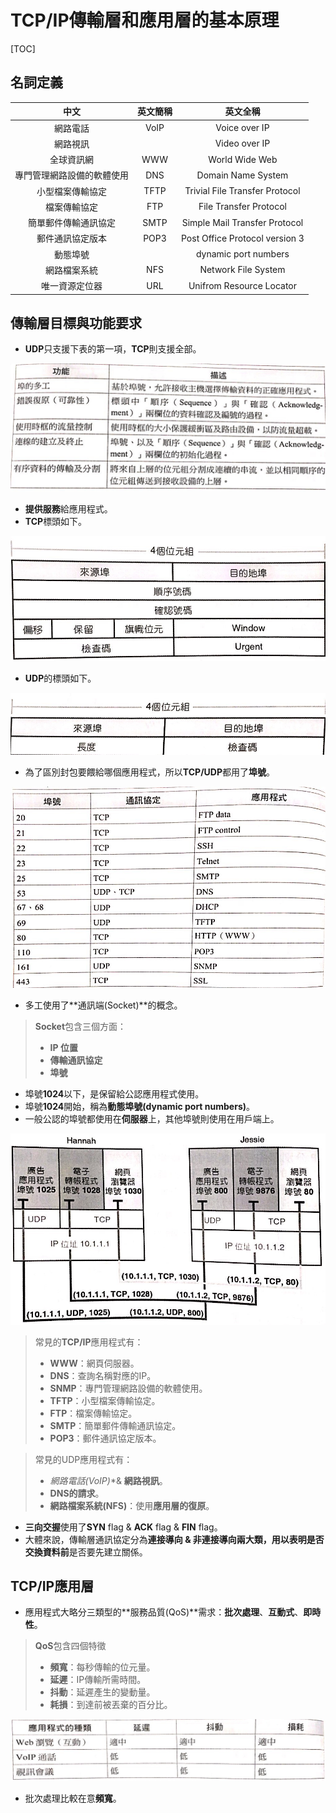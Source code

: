 # TCP/IP傳輸層和應用層的基本原理

[TOC]

## 名詞定義

|   中文   | 英文簡稱 | 英文全稱|
| :--------: | :--------:| :------: |
|網路電話|VoIP|Voice over IP|
|網路視訊||Video over IP|
|全球資訊網|WWW|World Wide Web|
|專門管理網路設備的軟體使用|DNS|Domain Name System|
|小型檔案傳輸協定|TFTP|Trivial File Transfer Protocol|
|檔案傳輸協定|FTP|File Transfer Protocol|
|簡單郵件傳輸通訊協定|SMTP|Simple Mail Transfer Protocol|
|郵件通訊協定版本|POP3|Post Office Protocol version 3|
|動態埠號||dynamic port numbers|
|網路檔案系統|NFS|Network File System|
|唯一資源定位器|URL|Unifrom Resource Locator|

## 傳輸層目標與功能要求

- **UDP**只支援下表的第一項，**TCP**則支援全部。

![5-1-1](images/5-1-1.png)

- **提供服務**給應用程式。
- **TCP**標頭如下。

![5-1-2](images/5-1-2.png)

- **UDP**的標頭如下。

![5-1-3](images/5-1-3.png)

- 為了區別封包要餵給哪個應用程式，所以**TCP/UDP**都用了**埠號**。

![5-1-4](images/5-1-4.png)

- 多工使用了**通訊端(Socket)**的概念。

> **Socket**包含三個方面：
>
> - **IP 位置**
> - **傳輸通訊協定**
> - **埠號**

- 埠號**1024**以下，是保留給公認應用程式使用。
- 埠號**1024**開始，稱為**動態埠號(dynamic port numbers)**。
- 一般公認的埠號都使用在**伺服器**上，其他埠號則使用在用戶端上。

![5-1-5](images/5-1-5.png)

> 常見的**TCP/IP**應用程式有：
>
>- **WWW**：網頁伺服器。
>- **DNS**：查詢名稱對應的IP。
>- **SNMP**：專門管理網路設備的軟體使用。
>- **TFTP**：小型檔案傳輸協定。
>- **FTP**：檔案傳輸協定。
>- **SMTP**：簡單郵件傳輸通訊協定。
>- **POP3**：郵件通訊協定版本。

>常見的UDP應用程式有：
>
>- **網路電話(VoIP*)**& **網路視訊**。
>- **DNS的請求**。
>- **網路檔案系統(NFS)**：使用**應用層的復原**。

- **三向交握**使用了**SYN** flag & **ACK** flag & **FIN** flag。
- 大體來說，傳輸層通訊協定分為**連接導向 **& **非連接導向**兩大類，用以表明是否**交換資料前**是否要先建立關係。

## TCP/IP應用層

- 應用程式大略分三類型的**服務品質(QoS)**需求：**批次處理**、**互動式**、**即時性**。

>**QoS**包含四個特徵
>
>- **頻寬**：每秒傳輸的位元量。
>- **延遲**：IP傳輸所需時間。
>- **抖動**：延遲產生的變動量。
>- **耗損**：到達前被丟棄的百分比。

![5-2](images/5-2.png)

- 批次處理比較在意**頻寬**。

